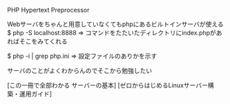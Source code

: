 PHP Hypertext Preprocessor

Webサーバをちゃんと用意していなくてもphpにあるビルトインサーバが使える
$ php -S localhost:8888
=> コマンドをたたいたディレクトリにindex.phpがあればそこをみてくれる

$ php -i | grep php.ini
=> 設定ファイルのありかを示す

サーバのことがよくわからんのでそこから勉強したい

[この一冊で全部わかる サーバーの基本]
[ゼロからはじめるLinuxサーバー構築・運用ガイド]
